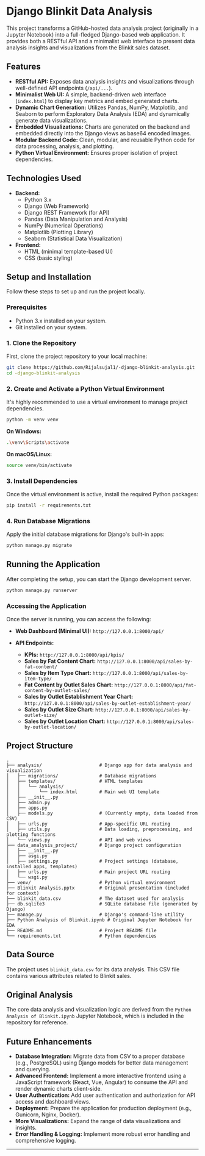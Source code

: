 # Django Blinkit Data Analysis

This project transforms a GitHub-hosted data analysis project (originally in a Jupyter Notebook) into a full-fledged Django-based web application. It provides both a RESTful API and a minimalist web interface to present data analysis insights and visualizations from the Blinkit sales dataset.

## Features

*   **RESTful API:** Exposes data analysis insights and visualizations through well-defined API endpoints (`/api/...`).
*   **Minimalist Web UI:** A simple, backend-driven web interface (`index.html`) to display key metrics and embed generated charts.
*   **Dynamic Chart Generation:** Utilizes Pandas, NumPy, Matplotlib, and Seaborn to perform Exploratory Data Analysis (EDA) and dynamically generate data visualizations.
*   **Embedded Visualizations:** Charts are generated on the backend and embedded directly into the Django views as base64 encoded images.
*   **Modular Backend Code:** Clean, modular, and reusable Python code for data processing, analysis, and plotting.
*   **Python Virtual Environment:** Ensures proper isolation of project dependencies.

## Technologies Used

*   **Backend:**
    *   Python 3.x
    *   Django (Web Framework)
    *   Django REST Framework (for API)
    *   Pandas (Data Manipulation and Analysis)
    *   NumPy (Numerical Operations)
    *   Matplotlib (Plotting Library)
    *   Seaborn (Statistical Data Visualization)
*   **Frontend:**
    *   HTML (minimal template-based UI)
    *   CSS (basic styling)

## Setup and Installation

Follow these steps to set up and run the project locally.

### Prerequisites

*   Python 3.x installed on your system.
*   Git installed on your system.

### 1. Clone the Repository

First, clone the project repository to your local machine:

```bash
git clone https://github.com/Rijalsujal1/-django-blinkit-analysis.git
cd -django-blinkit-analysis
```

### 2. Create and Activate a Python Virtual Environment

It's highly recommended to use a virtual environment to manage project dependencies.

```bash
python -m venv venv
```

**On Windows:**
```bash
.\venv\Scripts\activate
```

**On macOS/Linux:**
```bash
source venv/bin/activate
```

### 3. Install Dependencies

Once the virtual environment is active, install the required Python packages:

```bash
pip install -r requirements.txt
```

### 4. Run Database Migrations

Apply the initial database migrations for Django's built-in apps:

```bash
python manage.py migrate
```

## Running the Application

After completing the setup, you can start the Django development server.

```bash
python manage.py runserver
```

### Accessing the Application

Once the server is running, you can access the following:

*   **Web Dashboard (Minimal UI):**
    `http://127.0.0.1:8000/api/`

*   **API Endpoints:**
    *   **KPIs:** `http://127.0.0.1:8000/api/kpis/`
    *   **Sales by Fat Content Chart:** `http://127.0.0.1:8000/api/sales-by-fat-content/`
    *   **Sales by Item Type Chart:** `http://127.0.0.1:8000/api/sales-by-item-type/`
    *   **Fat Content by Outlet Sales Chart:** `http://127.0.0.1:8000/api/fat-content-by-outlet-sales/`
    *   **Sales by Outlet Establishment Year Chart:** `http://127.0.0.1:8000/api/sales-by-outlet-establishment-year/`
    *   **Sales by Outlet Size Chart:** `http://127.0.0.1:8000/api/sales-by-outlet-size/`
    *   **Sales by Outlet Location Chart:** `http://127.0.0.1:8000/api/sales-by-outlet-location/`

## Project Structure

```
.
├── analysis/                     # Django app for data analysis and visualization
│   ├── migrations/               # Database migrations
│   ├── templates/                # HTML templates
│   │   └── analysis/
│   │       └── index.html        # Main web UI template
│   ├── __init__.py
│   ├── admin.py
│   ├── apps.py
│   ├── models.py                 # (Currently empty, data loaded from CSV)
│   ├── urls.py                   # App-specific URL routing
│   ├── utils.py                  # Data loading, preprocessing, and plotting functions
│   └── views.py                  # API and web views
├── data_analysis_project/        # Django project configuration
│   ├── __init__.py
│   ├── asgi.py
│   ├── settings.py               # Project settings (database, installed apps, templates)
│   ├── urls.py                   # Main project URL routing
│   └── wsgi.py
├── venv/                         # Python virtual environment
├── Blinkit Analysis.pptx         # Original presentation (included for context)
├── blinkit_data.csv              # The dataset used for analysis
├── db.sqlite3                    # SQLite database file (generated by Django)
├── manage.py                     # Django's command-line utility
├── Python Analysis of Blinkit.ipynb # Original Jupyter Notebook for EDA
├── README.md                     # Project README file
└── requirements.txt              # Python dependencies
```

## Data Source

The project uses `blinkit_data.csv` for its data analysis. This CSV file contains various attributes related to Blinkit sales.

## Original Analysis

The core data analysis and visualization logic are derived from the `Python Analysis of Blinkit.ipynb` Jupyter Notebook, which is included in the repository for reference.

## Future Enhancements

*   **Database Integration:** Migrate data from CSV to a proper database (e.g., PostgreSQL) using Django models for better data management and querying.
*   **Advanced Frontend:** Implement a more interactive frontend using a JavaScript framework (React, Vue, Angular) to consume the API and render dynamic charts client-side.
*   **User Authentication:** Add user authentication and authorization for API access and dashboard views.
*   **Deployment:** Prepare the application for production deployment (e.g., Gunicorn, Nginx, Docker).
*   **More Visualizations:** Expand the range of data visualizations and insights.
*   **Error Handling & Logging:** Implement more robust error handling and comprehensive logging.

---
